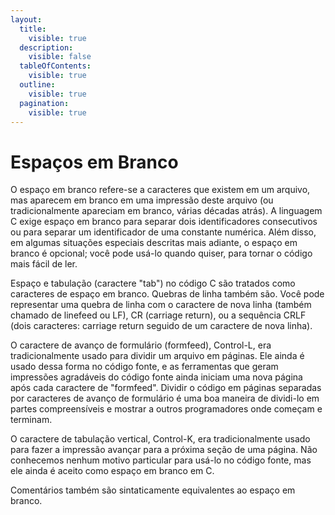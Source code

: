```yaml
---
layout:
  title:
    visible: true
  description:
    visible: false
  tableOfContents:
    visible: true
  outline:
    visible: true
  pagination:
    visible: true
---
```


# Espaços em Branco

O espaço em branco refere-se a caracteres que existem em um arquivo, mas aparecem em branco em uma impressão deste arquivo (ou tradicionalmente apareciam em branco, várias décadas atrás). A linguagem C exige espaço em branco para separar dois identificadores consecutivos ou para separar um identificador de uma constante numérica. Além disso, em algumas situações especiais descritas mais adiante, o espaço em branco é opcional; você pode usá-lo quando quiser, para tornar o código mais fácil de ler.

Espaço e tabulação (caractere "tab") no código C são tratados como caracteres de espaço em branco. Quebras de linha também são. Você pode representar uma quebra de linha com o caractere de nova linha (também chamado de linefeed ou LF), CR (carriage return), ou a sequência CRLF (dois caracteres: carriage return seguido de um caractere de nova linha).

O caractere de avanço de formulário (formfeed), Control-L, era tradicionalmente usado para dividir um arquivo em páginas. Ele ainda é usado dessa forma no código fonte, e as ferramentas que geram impressões agradáveis do código fonte ainda iniciam uma nova página após cada caractere de "formfeed". Dividir o código em páginas separadas por caracteres de avanço de formulário é uma boa maneira de dividi-lo em partes compreensíveis e mostrar a outros programadores onde começam e terminam.

O caractere de tabulação vertical, Control-K, era tradicionalmente usado para fazer a impressão avançar para a próxima seção de uma página. Não conhecemos nenhum motivo particular para usá-lo no código fonte, mas ele ainda é aceito como espaço em branco em C.

Comentários também são sintaticamente equivalentes ao espaço em branco.
